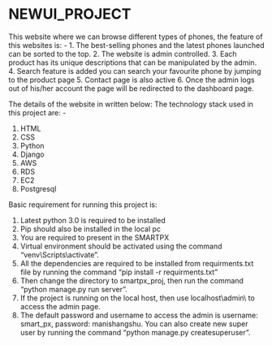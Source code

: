 # NEWUI_PROJECT
<P align="left"> This website where we can browse different types of phones, the feature of this websites is: -
1. The best-selling phones and the latest phones launched can be sorted to the top.
2. The website is admin controlled. 
3. Each product has its unique descriptions that can be manipulated by the admin.
4. Search feature is added you can search your favourite phone by jumping to the product page
5. Contact page is also active
6. Once the admin logs out of his/her account the page will be redirected to the dashboard page. 

The details of the website in written below:
The technology stack used in this project are: -
1. HTML
2. CSS
3. Python
4. Django
5. AWS
6. RDS
7. EC2
8. Postgresql

Basic requirement for running this project is:
1. Latest python 3.0 is required to be installed
2. Pip should also be installed in the local pc
3. You are required to present in the SMARTPX
4. Virtual environment should be activated using the command “venv\Scripts\activate”.
5. All the dependencies are required to be installed from requirments.txt file by running the command “pip install -r requirments.txt”
6. Then change the directory to smartpx_proj, then run the command “python manage.py run server”.
7. If the project is running on the local host, then use localhost\admin\ to access the admin page.
8. The default password and username to access the admin is username: smart_px, password: manishangshu. You can also create new super user by running the command “python manage.py createsuperuser”.
 
</P>
